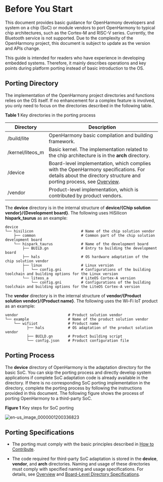# Before You Start


This document provides basic guidance for OpenHarmony developers and system on a chip (SoC) or module vendors to port OpenHarmony to typical chip architectures, such as the Cortex-M and RISC-V series. Currently, the Bluetooth service is not supported. Due to the complexity of the OpenHarmony project, this document is subject to update as the version and APIs change.


This guide is intended for readers who have experience in developing embedded systems. Therefore, it mainly describes operations and key points during platform porting instead of basic introduction to the OS.


## Porting Directory

The implementation of the OpenHarmony project directories and functions relies on the OS itself. If no enhancement for a complex feature is involved, you only need to focus on the directories described in the following table.

  **Table 1** Key directories in the porting process

| Directory| Description|
| -------- | -------- |
| /build/lite | OpenHarmony basic compilation and building framework.|
| /kernel/liteos_m | Basic kernel. The implementation related to the chip architecture is in the **arch** directory.|
| /device | Board-level implementation, which complies with the OpenHarmony specifications. For details about the directory structure and porting process, see [Overview](../porting/porting-chip-board-overview.md).|
| /vendor | Product-level implementation, which is contributed by product vendors. |

The **device** directory is in the internal structure of **device/{Chip solution vendor}/{Development board}**. The following uses HiSilicon **hispark_taurus** as an example:


```
device
└── hisilicon                      # Name of the chip solution vendor
    ├── common                     # Common part of the chip solution development board
    └── hispark_taurus             # Name of the development board
        ├── BUILD.gn               # Entry to building the development board
        ├── hals                   # OS hardware adaptation of the chip solution vendor
        ├── linux                  # Linux version
        │   └── config.gni         # Configurations of the building toolchain and building options for the Linux version
        └── liteos_a               # LiteOS Cortex-A version
            └── config.gni         # Configurations of the building toolchain and building options for the LiteOS Cortex-A version
```


The **vendor** directory is in the internal structure of **vendor/{Product solution vendor}/{Product name}**. The following uses the Wi-Fi IoT product as an example:



```
vendor                       # Product solution vendor
└── example                  # Name of the product solution vendor
    └── wifiiot              # Product name
          ├── hals           # OS adaptation of the product solution vendor
          ├── BUILD.gn       # Product building script
          └── config.json    # Product configuration file
```


## Porting Process

The **device** directory of OpenHarmony is the adaptation directory for the basic SoC. You can skip the porting process and directly develop system applications if complete SoC adaptation code is already available in the directory. If there is no corresponding SoC porting implementation in the directory, complete the porting process by following the instructions provided in this document. The following figure shows the process of porting OpenHarmony to a third-party SoC.

  **Figure 1** Key steps for SoC porting

  ![en-us_image_0000001200336823](figures/en-us_image_0000001200336823.png)


## Porting Specifications

- The porting must comply with the basic principles described in [How to Contribute](../../contribute/how-to-contribute.md).

- The code required for third-party SoC adaptation is stored in the **device**, **vendor**, and **arch** directories. Naming and usage of these directories must comply with specified naming and usage specifications. For details, see [Overview](../porting/porting-chip-kernel-overview.md) and [Board-Level Directory Specifications](../porting/porting-chip-board-overview.md#section6204129143013).
